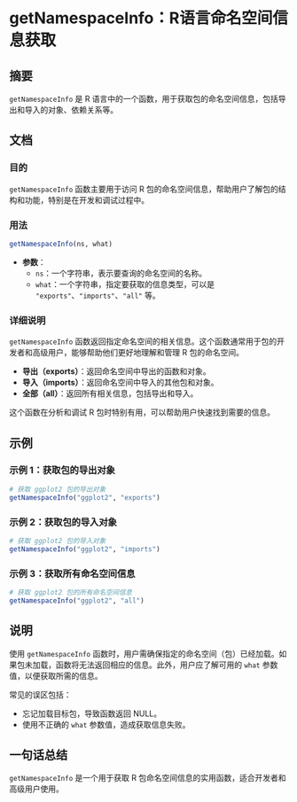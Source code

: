 <!--
Meta Description: # getNamespaceInfo：R语言命名空间信息获取 ## 摘要 `getNamespaceInfo` 是 R 语言中的一个函数，用于获取包的命名空间信息，包括导出和导入的对象、依赖关系等。 ## 文档 ### 目的 `getNamespaceInfo` 函数主要用于访问 R 包的命名空间信...
Meta Keywords: getnamespaceinfo, ggplot2, what, exports, imports
-->

# getNamespaceInfo：R语言命名空间信息获取

## 摘要
`getNamespaceInfo` 是 R 语言中的一个函数，用于获取包的命名空间信息，包括导出和导入的对象、依赖关系等。

## 文档
### 目的
`getNamespaceInfo` 函数主要用于访问 R 包的命名空间信息，帮助用户了解包的结构和功能，特别是在开发和调试过程中。

### 用法
```R
getNamespaceInfo(ns, what)
```

- **参数**：
  - `ns`：一个字符串，表示要查询的命名空间的名称。
  - `what`：一个字符串，指定要获取的信息类型，可以是 `"exports"`、`"imports"`、`"all"` 等。

### 详细说明
`getNamespaceInfo` 函数返回指定命名空间的相关信息。这个函数通常用于包的开发者和高级用户，能够帮助他们更好地理解和管理 R 包的命名空间。

- **导出（exports）**：返回命名空间中导出的函数和对象。
- **导入（imports）**：返回命名空间中导入的其他包和对象。
- **全部（all）**：返回所有相关信息，包括导出和导入。

这个函数在分析和调试 R 包时特别有用，可以帮助用户快速找到需要的信息。

## 示例
### 示例 1：获取包的导出对象
```R
# 获取 ggplot2 包的导出对象
getNamespaceInfo("ggplot2", "exports")
```

### 示例 2：获取包的导入对象
```R
# 获取 ggplot2 包的导入对象
getNamespaceInfo("ggplot2", "imports")
```

### 示例 3：获取所有命名空间信息
```R
# 获取 ggplot2 包的所有命名空间信息
getNamespaceInfo("ggplot2", "all")
```

## 说明
使用 `getNamespaceInfo` 函数时，用户需确保指定的命名空间（包）已经加载。如果包未加载，函数将无法返回相应的信息。此外，用户应了解可用的 `what` 参数值，以便获取所需的信息。

常见的误区包括：
- 忘记加载目标包，导致函数返回 NULL。
- 使用不正确的 `what` 参数值，造成获取信息失败。

## 一句话总结
`getNamespaceInfo` 是一个用于获取 R 包命名空间信息的实用函数，适合开发者和高级用户使用。
